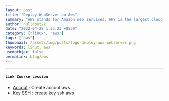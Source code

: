 ```yaml
---
layout: post
title: "Deploy WebServer on Aws"
summary: "AWS stands for Amazon web services, AWS is the largest cloud based web server in the world. We will create a non-containerized application that we will deploy to the cloud."
author: nulldoot2k
date: "2022-04-28 1:35:23 +0530"
category: ["linux", "aws"]
tags: ["aws"]
thumbnail: /assets/img/posts/logo-deploy-aws-webserver.png
keywords: linux, aws
usemathjax: false
permalink: blog/aws
---
```



---

#### **`Link Course Lession`**

- [Accout](/blog/aws/create-account-aws) : Create accout aws
- [Key SSH](/blog/aws/create-key-ssh-aws) : create key ssh aws